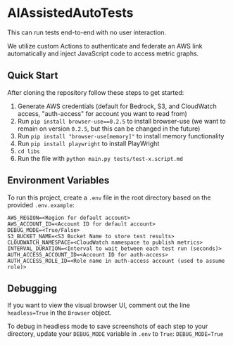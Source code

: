 # AIAssistedAutoTests
This can run tests end-to-end with no user interaction.

We utilize custom Actions to authenticate and federate an AWS link automatically and inject JavaScript code to access metric graphs.

## Quick Start
After cloning the repository follow these steps to get started:
1. Generate AWS credentials (default for Bedrock, S3, and CloudWatch access, "auth-access" for account you want to read from)
2. Run `pip install browser-use==0.2.5` to install browser-use (we want to remain on version `0.2.5`, but this can be changed in the future)
3. Run `pip install "browser-use[memory]"` to install memory functionality
4. Run `pip install playwright` to install PlayWright
5. `cd libs`
6. Run the file with `python main.py tests/test-x.script.md`

## Environment Variables
To run this project, create a `.env` file in the root directory based on the provided `.env.example`:

```
AWS_REGION=<Region for default account>
AWS_ACCOUNT_ID=<Account ID for default account>
DEBUG_MODE=<True/False>
S3_BUCKET_NAME=<S3 Bucket Name to store test results>
CLOUDWATCH_NAMESPACE=<CloudWatch namespace to publish metrics>
INTERVAL_DURATION=<Interval to wait between each test run (seconds)>
AUTH_ACCESS_ACCOUNT_ID=<Account ID for auth-access>
AUTH_ACCESS_ROLE_ID=<Role name in auth-access account (used to assume role)>
```

## Debugging

If you want to view the visual browser UI, comment out the line `headless=True` in the `Browser` object.

To debug in headless mode to save screenshots of each step to your directory, update your `DEBUG_MODE` variable in `.env` to `True`:
`DEBUG_MODE=True`
